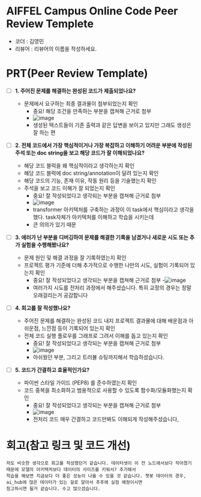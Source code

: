 # AIFFEL Campus Online Code Peer Review Templete
- 코더 : 김영민
- 리뷰어 : 리뷰어의 이름을 작성하세요.


# PRT(Peer Review Template)
- [ ]  **1. 주어진 문제를 해결하는 완성된 코드가 제출되었나요?**
    - 문제에서 요구하는 최종 결과물이 첨부되었는지 확인
        - 중요! 해당 조건을 만족하는 부분을 캡쳐해 근거로 첨부
        - ![image](https://github.com/user-attachments/assets/6ea009a5-7cb2-4a7b-8e95-9ed269b5fa95)
        - 생성된 텍스트들이 기존 출력과 같은 답변을 보이고 있지만 그래도 생성은 잘 하는 편

    
- [ ]  **2. 전체 코드에서 가장 핵심적이거나 가장 복잡하고 이해하기 어려운 부분에 작성된 
주석 또는 doc string을 보고 해당 코드가 잘 이해되었나요?**
    - 해당 코드 블럭을 왜 핵심적이라고 생각하는지 확인
    - 해당 코드 블럭에 doc string/annotation이 달려 있는지 확인
    - 해당 코드의 기능, 존재 이유, 작동 원리 등을 기술했는지 확인
    - 주석을 보고 코드 이해가 잘 되었는지 확인
        - 중요! 잘 작성되었다고 생각되는 부분을 캡쳐해 근거로 첨부
        - ![image](https://github.com/user-attachments/assets/c4bc1da1-6bb7-441d-8366-2a3a14592dd2)
        - transformer 아키텍처를 구축하는 과정이 이 task에서 핵심이라고 생각을 했다. task자체가 아키텍처를 이해하고 학습을 시키는데
        - 큰 의의가 있기 때문

        
- [ ]  **3. 에러가 난 부분을 디버깅하여 문제를 해결한 기록을 남겼거나
새로운 시도 또는 추가 실험을 수행해봤나요?**
    - 문제 원인 및 해결 과정을 잘 기록하였는지 확인
    - 프로젝트 평가 기준에 더해 추가적으로 수행한 나만의 시도, 
    실험이 기록되어 있는지 확인
        - 중요! 잘 작성되었다고 생각되는 부분을 캡쳐해 근거로 첨부
        -![image](https://github.com/user-attachments/assets/9ee03a26-63be-435c-8ff9-060ba814522f)
        - 여러가지 시도를 전처리 과정에서 해주셨습니다. 특히 교정의 경우는 정말 오래걸리는거 공감합니다

        
- [ ]  **4. 회고를 잘 작성했나요?**
    - 주어진 문제를 해결하는 완성된 코드 내지 프로젝트 결과물에 대해
    배운점과 아쉬운점, 느낀점 등이 기록되어 있는지 확인
    - 전체 코드 실행 플로우를 그래프로 그려서 이해를 돕고 있는지 확인
        - 중요! 잘 작성되었다고 생각되는 부분을 캡쳐해 근거로 첨부
        - ![image](https://github.com/user-attachments/assets/51b37a90-31d4-4b47-b775-d08d700da439)
        - 아쉬웠던 부분, 그리고 트러뷸 슈팅까지해서 학습하셨습니다. 

        
- [ ]  **5. 코드가 간결하고 효율적인가요?**
    - 파이썬 스타일 가이드 (PEP8) 를 준수하였는지 확인
    - 코드 중복을 최소화하고 범용적으로 사용할 수 있도록 함수화/모듈화했는지 확인
        - 중요! 잘 작성되었다고 생각되는 부분을 캡쳐해 근거로 첨부
        - ![image](https://github.com/user-attachments/assets/329e01a5-3320-4fd7-962d-694454e437e9)
        - 전처리 코드 매우 간결하고 코드만봐도 이해되게 작성해주셨습니다,



# 회고(참고 링크 및 코드 개선)
```
저도 비슷한 생각으로 회고를 작성했던거 같습니다. 데이터셋이 이 전 노드에서보다 작아졌기때문에 모델의 아키텍처보다 데이터의 사이즈를 키워서? 추가해서
학습을 해보면 지금보다 더 좋은 성능이 나올 수 있을 것 같습니다. 챗봇 데이터의 경우, ai_hub에 많은 데이터가 있는 걸로 알아서 추후에 실험 예정이시면
침고하시면 될거 같습니다. 수고 많으셨습니다.
```
